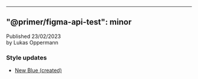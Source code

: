 
---
"@primer/figma-api-test": minor
---
Published 23/02/2023  
by Lukas Oppermann
    
   
   
   
### Style updates
- [New Blue (created)](https://www.figma.com/file/HD7FUvOEHLtWvWuhu1AUaJ?node-id=304:15)
